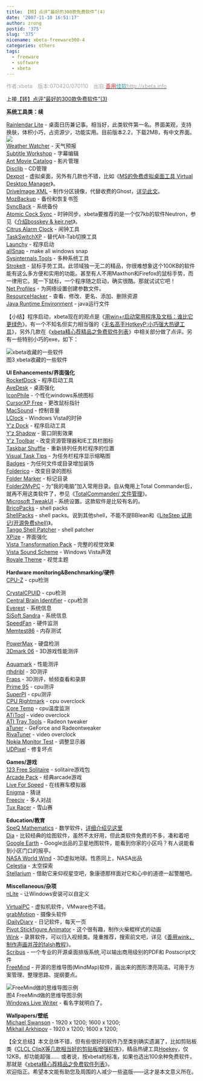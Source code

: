 ```yaml
---
title: 【转】点评“最好的300款免费软件”(4)
date: '2007-11-10 16:51:17'
author: zrong
postid: '375'
slug: '375'
nicename: xbeta-freeware300-4
categories: others
tags:
  - freeware
  - software
  - xbeta
---
```


<font color="#a6a6a6">作者:xbeta　版本:070420/070110　出自:</font>[<font color="#cc3333">善用</font><font color="#339999">佳软</font><font color="#a6a6a6">http://xbeta.info</font>](http://xbeta.info/)

上接[【转】](https://blog.zengrong.net/post/374.html)[点评“最好的300款免费软件”(3)](https://blog.zengrong.net/post/374.html)

**系统工具类：续**

[Rainlendar Lite](http://www.rainlendar.net/cms/index.php) -
桌面日历兼记事。相当好，此类软件第一名。界面美观，支持换肤，体积小巧，占资源少，功能实用。目前版本2.2，下载2MB，有中文界面。  
![](http://www.rainlendar.net/cms/images/stories/image-calendar.png)  
[Weather Watcher](http://www.singerscreations.com/) - 天气预报  
[Subtitle Workshop](http://www.urusoft.net/home.php?lang=1) - 字幕编辑  
[Ant Movie Catalog](http://www.antp.be/software/moviecatalog/) -
影片管理  
[Disclib](http://www.lyrasoftware.com/) - CD管理  
[Dexpot](http://www.dexpot.de/) -
虚拟桌面，另外有几款也不错，比如《[MS的免费虚拟桌面工具 Virtual Desktop
Manager](http://blog.sina.com.cn/u/46dac66f0100050g)》。  
[DriveImage XML](http://www.runtime.org/) -
制作分区镜像，代替收费的Ghost，[详见此文](http://blog.sina.com.cn/u/46dac66f0100081c)。  
[MozBackup](http://mozbackup.jasnapaka.com/) - 备份和恢复书签  
[SyncBack](http://www.2brightsparks.com/syncback/) - 系统备份  
[Atomic Cock Sync](http://www.worldtimeserver.com/atomic-clock/) -
时钟同步。xbeta要推荐的是一个仅7kb的软件Neutron，参见《[介绍bosskey &
keir.net](http://blog.sina.com.cn/u/46dac66f0100008t)》。  
[Citrus Alarm Clock](http://www.ornj.net/citrus/) - 闹钟工具  
[TaskSwitchXP](http://www.ntwind.com/software/taskswitchxp.html?) -
替代Alt-Tab切换工具  
[Launchy](http://www.launchy.net/) - 程序启动  
[allSnap](http://ca.geocities.com/ivanheckman@rogers.com/) - make all
windows snap  
[Sysinternals
Tools](http://www.microsoft.com/technet/sysinternals/default.mspx) -
多种系统工具  
[StrokeIt](http://www.tcbmi.com/strokeit/) -
鼠标手势工具。此领域独一无二的精品，你很难想象这个100KB的软件能有这么多方便和实用的功能。甚至有人不用Maxthon和Firefox的鼠标手势，而一律用它。晃一下鼠标，一个程序随之启动，确实很酷。那就试试它吧！  
[Net Profiles](http://netprofiles.danielmilner.com/) -
为网络设置创建参数文件。  
[ResourceHacker](http://www.angusj.com/resourcehacker/) -
查看、修改、更名、添加、删除资源  
[Java Runtime Environment](http://www.sun.com/) - java运行文件

<!--more-->

【小结】程序启动，xbeta现在的观点是《[用win+r启动常用程序及文档：谁比它更绿色](http://blog.sina.com.cn/u/46dac66f010004b6)》。有一个不知名但实力相当强的《[无名高手HotkeyP:小巧强大热键工具](http://blog.sina.com.cn/u/46dac66f010005mj)》，另外几款在《[xbeta精心荐精品之免费软件列表](http://blog.sina.com.cn/u/46dac66f0100003u)》中相关部分做了点评。另有一些特别小巧的exe，如下：  

![xbeta收藏的一些软件](http://img2.pconline.com.cn/pconline/0701/23/948558_3.jpg)  
图3 xbeta收藏的一些软件

**UI Enhancements/界面强化**  
[RocketDock](http://www.punksoftware.com/rocketdock) - 程序启动工具  
[AveDesk](http://www.avedesk.org/) - 桌面强化  
[IconPhile](http://www.virtualplastic.net/scrow/iphile.html) -
个性化windows系统图标  
[CursorXP Free](http://www.stardock.com/products/cursorxp/) -
更改鼠标指针  
[MacSound](http://landvermesser.tripod.com/MacSound.html) - 控制音量  
[LClock](http://www.neowin.net/forum/index.php?showtopic=157465) -
Windows Vista的时钟  
[Y’z Dock](http://www.majorgeeks.com/download.php?det=2790) -
程序启动工具  
[Y’z
Shadow](http://www.winmatrix.com/forums/index.php?showtopic=1161) -
窗口阴影效果  
[Y’z
Toolbar](http://www.winmatrix.com/forums/index.php?showtopic=1161) -
改变资源管理器和IE工具栏图标  
[Taskbar
Shuffle](http://www.freewebs.com/nerdcave/taskbarshuffle.htm) -
重新排列任务栏程序的位置  
[Visual Task Tips](http://www.visualtasktips.com/) -
为任务栏程序显示缩略图  
[Badges](http://eng.softq.org/badges.htm) - 为任何文件或目录增加装饰  
[Folderico](http://eng.softq.org/folderico) - 改变目录的图标  
[Folder Marker](http://www.foldermarker.com/) - 标记目录  
[Folder2MyPC](http://eng.softq.org/Folder2mypc) -
为“我的电脑”加入常用目录。自从俺用上Total
Commander后，就再不用这类软件了，参见《[TotalCommander/
文件管理](http://blog.sina.com.cn/u/1188742767#sort_2)》。  
[Microsoft
TweakUI](http://www.microsoft.com/windowsxp/downloads/powertoys/xppowertoys.mspx) -
系统设置。这款软件是比较有名的。  
[BricoPacks](http://www.crystalxp.net/bricopack/) - shell packs  
[ShellPacks](http://www.trucsenvrac.com/home/shellpacks.html) - shell
packs。说到其他shell，不能不提BBlean和《[LiteStep
试用记(开源免费shell)](http://blog.sina.com.cn/u/46dac66f01000512)》。  
[Tango Shell Patcher](http://www.deviantart.com/deviation/27940418/) -
shell patcher  
[XPize](http://xpero.msfn.org/) - 界面强化  
[Vista Transformation
Pack](http://www.softpedia.com/get/System/OS-Enhancements/Vista-Transformation-Pack.shtml) -
完整的视觉效果  
[Vista Sound
Scheme](http://www.msfn.org/board/index.php?showtopic=71604) - Windows
Vista声效  
[Royale
Theme](http://www.softpedia.com/get/Desktop-Enhancements/Themes/Royale-Theme-for-WinXP.shtml) -
视觉主题

**Hardware monitoring&Benchmarking/硬件**  
[CPU-Z](http://www.cpuid.com/cpuz.php) - cpu检测  

[CrystalCPUID](http://crystalmark.info/software/CrystalCPUID/index-e.html) -
cpu检测  
[Central Brain Identifier](http://cbid.amdclub.ru/) - cpu检测  
[Everest](http://www.lavalys.com/) - 系统信息  
[SiSoft
Sandra](http://www.sisoftware.co.uk/index.html?dir=&location=home&langx=en&a=) -
系统信息  
[SpeedFan](http://www.almico.com/speedfan.php) - 硬件监测  
[Memtest86](http://www.memtest86.com/) - 内存测试  

[PowerMax](http://www.maxtor.com/portal/site/Maxtor/menuitem.3c67e325e0a6b1f6294198b091346068/?channelpath=%2Fen_us%2FSupport%2FSoftware%20Downloads%2FAll%20Downloads&downloadID=22) -
硬盘检测  
[3Dmark 06](http://www.futuremark.com/products/3dmark06/) -
3D游戏性能测评  

[Aquamark](http://www.softpedia.com/get/System/Benchmarks/AquaMark.shtml) -
性能测评  
[rthdribl](http://www.daionet.gr.jp/%7Emasa/rthdribl/) - 3D测评  
[Fraps](http://www.beepa.com/) - 3D测评，帧频查看和录屏  
[Prime 95](http://www.mersenne.org/freesoft.htm) - cpu测评  
[SuperPI](http://files.extremeoverclocking.com/file.php?f=36) -
cpu测评  
[CPU Rightmark](http://cpu.rightmark.org/download.shtml) - cpu
overclock  
[Core Temp](http://www.thecoolest.zerobrains.com/CoreTemp/) -
cpu温度监测  
[ATiTool](http://www.techpowerup.com/downloads/8) - video overclock  
[ATI Tray Tools](http://www.guru3d.com/article/atitraytools/189/) -
Radeon tweaker  
[aTuner](http://www.3dcenter.org/atuner/) - GeForce and Radeontweaker  
[RivaTuner](http://www.guru3d.com/index.php?page=rivatuner) - video
overclock  
[Nokia Monitor
Test](http://www.construnet.hu/nokia/Monitors/TEST/monitor_test.html) -
调整显示器  
[UDPixel](http://udpix.free.fr/) - 修复坏点

**Games/游戏**  
[123 Free Solitaire](http://www.123freesolitaire.com/) -
solitaire游戏包  
[Arcade Pack](http://www.neowin.net/forum/index.php?showtopic=471360) -
经典arcade游戏  
[Live For Speed](http://www.liveforspeed.net/) - 在线赛车模拟器  
[Enigma](http://www.nongnu.org/enigma/) - 猜谜  
[Freeciv](http://www.freeciv.org/index.php/Freeciv) - 多人对战  
[Tux Racer](http://tuxracer.sourceforge.net/) - 雪山赛

**Education/教育**  
[SpeQ Mathematics](http://www.speqmath.com/) -
数学软件，[详细介绍见这里](http://blog.sina.com.cn/u/46dac66f010008zf)  
[Dia](http://www.gnome.org/projects/dia/) -
比较经典的绘图软件，虽然不太好用，但此类软件免费的不多，凑和着吧  
[Google Earth](http://earth.google.com/) -
Google出品的卫星地图软件，能看到你家的小区吗？有人说能看到小区门口的报亭。  
[NASA World Wind](http://sourceforge.net/projects/nasa-exp/) -
3D虚拟地球。性质同上，NASA出品  
[Celestia](http://www.shatters.net/celestia/) - 太空探索  
[Stellarium](http://www.stellarium.org/) -
借助它来仰视星空吧，象康德那样面对它和心中的道德一起警醒吧。

**Miscellaneous/杂项**  
[nLite](http://www.nliteos.com/) - 让Windows安装可以自定义  

[VirtualPC](http://www.microsoft.com/downloads/details.aspx?familyid=6d58729d-dfa8-40bf-afaf-20bcb7f01cd1&displaylang=en) -
虚拟机软件，VMware也不错。  
[grabMotion](http://www.grabmotion.com/) - 摄像头软件  
[iDailyDiary](http://www.splinterware.com/) - 日记软件，每天一页  
[Pivot Stickfigure
Animator](http://www.gold-software.com/PivotStickfigureAnimator-review5412.htm) -
这个很有趣，制作火柴棍样式的动画  
[Wink](http://www.debugmode.com/wink/) -
录屏软件，可以归入视频类。隆重推荐，搜索前文吧，详见《[善用wink，制作声画并茂的falsh教程](http://blog.sina.com.cn/u/46dac66f0100008g)》。  
[Scribus](http://www.scribus.net/) -
一个专业的开源桌面排版系统,可以输出商用级别的PDF和 Postscript文件  
[FreeMind](http://freemind.sourceforge.net/wiki/index.php/Main_Page) -
开源的思维导图(MindMap)软件，画出来的图形漂亮简洁。可用于方案管理、整理思路、提纲要点。  

![FreeMind做的思维导图示例](http://img2.pconline.com.cn/pconline/0701/23/948558_4.jpg)  
图4 FreeMind做的思维导图示例  
[Windows Live
Writer](http://windowslivewriter.spaces.live.com/blog/cns%21D85741BB5E0BE8AA%21174.entry) -
看名字就明白了。

**Wallpapers/壁纸**  
[Michael
Swanson](http://blogs.msdn.com/mswanson/articles/wallpaper....) - 1920 x
1200; 1600 x 1200;  
[Mikhail Arkhipov](http://www.arkhipov.com/Wallpaper/Wallpaper.aspx) -
1920 x 1200; 1600 x 1200;

【全文总结】本文总体不错，但有些很好的软件乃至类别确实遗漏了，比如剪贴板类《[CLCL
ClipX等几款相当好的剪贴板增强程序](http://blog.sina.com.cn/u/46dac66f010000c1)》，精品热键工具[Hoekey](http://www.bcheck.net/apps/)，仅12KB，却功能超强……
或者说，按xbeta的标准，如果也选出100余种免费软件，那就是《[xbeta精心荐精品之免费软件列表](http://blog.sina.com.cn/u/46dac66f0100003u)》。  
欢迎指正。希望本文能有助您及周围的人减少一些盗版——这才是本文意义所在。

